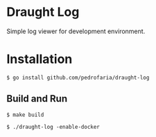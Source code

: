 # Draught Log

Simple log viewer for development environment.

# Installation

`$ go install github.com/pedrofaria/draught-log`

## Build and Run

`$ make build`

`$ ./draught-log -enable-docker`